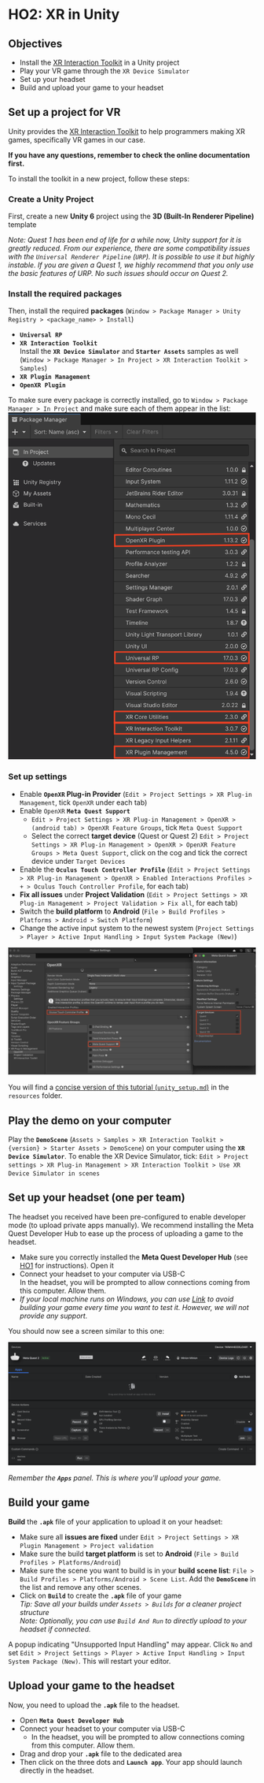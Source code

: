 # HO2: XR in Unity

## Objectives
- Install the [XR Interaction Toolkit](https://docs.unity3d.com/Packages/com.unity.xr.interaction.toolkit@3.0/manual/index.html) in a Unity project
- Play your VR game through the `XR Device Simulator`
- Set up your headset
- Build and upload your game to your headset

## Set up a project for VR
Unity provides the [XR Interaction Toolkit](https://docs.unity3d.com/Packages/com.unity.xr.interaction.toolkit@3.0/manual/index.html) to help programmers making XR games, specifically VR games in our case.

**If you have any questions, remember to check the online documentation first.**

To install the toolkit in a new project, follow these steps:

### Create a Unity Project
First, create a new **Unity 6** project using the **3D (Built-In Renderer Pipeline)** template  

_Note: Quest 1 has been end of life for a while now, Unity support for it is greatly reduced. From our experience, there are some compatibility issues with the `Universal Renderer Pipeline` (`URP`). It is possible to use it but highly instable. If you are given a Quest 1, we highly recommend that you only use the basic features of URP. No such issues should occur on Quest 2._ 

### Install the required packages
Then, install the required **packages** (`Window > Package Manager > Unity Registry > <package_name> > Install`)
- **`Universal RP`**
- **`XR Interaction Toolkit`**  
  Install the **`XR Device Simulator`** and **`Starter Assets`** samples as well (`Window > Package Manager > In Project > XR Interaction Toolkit > Samples`)
- **`XR Plugin Management`**
- **`OpenXR Plugin`**

To make sure every package is correctly installed, go to `Window > Package Manager > In Project` and make sure each of them appear in the list:
![`Package Manager > In Project`](./figures/package_manager.png)

### Set up settings
- Enable **`OpenXR` Plug-in Provider** (`Edit > Project Settings > XR Plug-in Management`, tick `OpenXR` under each tab)
- Enable `OpenXR` **`Meta Quest Support`** 
  - `Edit > Project Settings > XR Plug-in Management > OpenXR > (android tab) > OpenXR Feature Groups`, tick `Meta Quest Support`
  - Select the correct **target device** (Quest or Quest 2) `Edit > Project Settings > XR Plug-in Management > OpenXR > OpenXR Feature Groups > Meta Quest Support`, click on the cog and tick the correct device under `Target Devices`
- Enable the **`Oculus Touch Controller Profile`** (`Edit > Project Settings > XR Plug-in Management > OpenXR > Enabled Interactions Profiles > + > Oculus Touch Controller Profile`, for each tab)
- **Fix all issues** under **Project Validation** (`Edit > Project Settings > XR Plug-in Management > Project Validation > Fix all`, for each tab)
- Switch the **build platform** to **Android** (`File > Build Profiles > Platforms > Android > Switch Platform`)
- Change the active input system to the newest system (`Project Settings > Player > Active Input Handling > Input System Package (New)`)

![`Project Settings > XR Plug-In Management > OpenXR`](./figures/project_settings.png)

You will find a [concise version of this tutorial (`unity_setup.md`)](../resources/unity_setup.md) in the `resources` folder.

## Play the demo on your computer
Play the **`DemoScene`** (`Assets > Samples > XR Interaction Toolkit > {version} > Starter Assets > DemoScene`) on your computer using the **`XR Device Simulator`**. To enable the XR Device Simulator, tick: `Edit > Project settings > XR Plug-in Management > XR Interaction Toolkit > Use XR Device Simulator in scenes`

## Set up your headset (one per team)
The headset you received have been pre-configured to enable developer mode (to upload private apps manually). We recommend installing the Meta Quest Developer Hub to ease up the process of uploading a game to the headset.

- Make sure you correctly installed the **Meta Quest Developer Hub** (see [HO1](./ho1.md) for instructions). Open it
- Connect your headset to your computer via USB-C  
  In the headset, you will be prompted to allow connections coming from this computer. Allow them.
- _If your local machine runs on Windows, you can use [Link](https://www.meta.com/en-gb/help/quest/articles/headsets-and-accessories/oculus-link/connect-with-air-link/) to avoid building your game every time you want to test it. However, we will not provide any support._

You should now see a screen similar to this one: 

![MQDH Headset Active Screen](./figures/mqdh_headset_active.png)

_Remember the **`Apps`** panel. This is where you'll upload your game._

## Build your game
**Build** the **`.apk`** file of your application to upload it on your headset:

- Make sure all **issues are fixed** under `Edit > Project Settings > XR Plugin Management > Project validation`
- Make sure the build **target platform** is set to **Android** (`File > Build Profiles > Platforms/Android`)
- Make sure the scene you want to build is in your **build scene list**: `File > Build Profiles > Platforms/Android > Scene List`. Add the **`DemoScene`** in the list and remove any other scenes.
- Click on **`Build`** to create the **`.apk`** file of your game  
  _Tip: Save all your builds under `Assets > Builds` for a cleaner project structure_  
  _Note: Optionally, you can use `Build And Run` to directly upload to your headset if connected._  

A popup indicating "Unsupported Input Handling" may appear. Click `No` and set `Edit > Project Settings > Player > Active Input Handling > Input System Package (New)`. This will restart your editor.

## Upload your game to the headset 
Now, you need to upload the **`.apk`** file to the headset.

- Open **`Meta Quest Developer Hub`**
- Connect your headset to your computer via USB-C
  - In the headset, you will be prompted to allow connections coming from this computer. Allow them.
- Drag and drop your **`.apk`** file to the dedicated area
- Then click on the three dots and **`Launch app`**. Your app should launch directly in the headset. 
